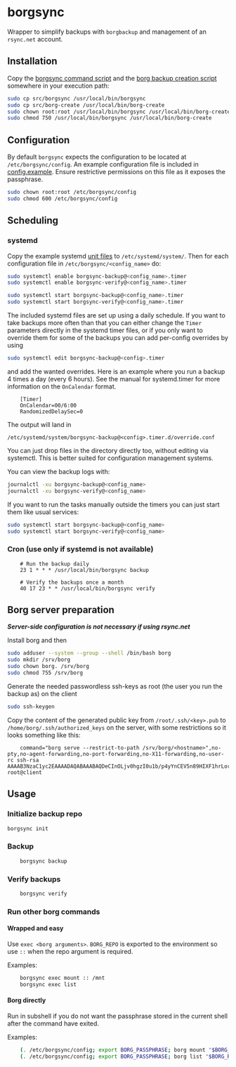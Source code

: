 # borgsync
Wrapper to simplify backups with `borgbackup` and management of an `rsync.net` account.

## Installation
Copy the [borgsync command script](src/borgsync) and
the [borg backup creation script](src/borg-create)
somewhere in your execution path:

```bash
sudo cp src/borgsync /usr/local/bin/borgsync
sudo cp src/borg-create /usr/local/bin/borg-create
sudo chown root:root /usr/local/bin/borgsync /usr/local/bin/borg-create
sudo chmod 750 /usr/local/bin/borgsync /usr/local/bin/borg-create
```

## Configuration
By default `borgsync` expects the configuration to be located at `/etc/borgsync/config`.
An example configuration file is included in [config.example](src/config.example).
Ensure restrictive permissions on this file as it exposes the passphrase.

```bash
sudo chown root:root /etc/borgsync/config
sudo chmod 600 /etc/borgsync/config
```

## Scheduling
### systemd
Copy the example systemd [unit files](systemd/) to `/etc/systemd/system/`. Then for each
configuration file in `/etc/borgsync/<config_name>` do:

```bash
sudo systemctl enable borgsync-backup@<config_name>.timer
sudo systemctl enable borgsync-verify@<config_name>.timer

sudo systemctl start borgsync-backup@<config_name>.timer
sudo systemctl start borgsync-verify@<config_name>.timer
```

The included systemd files are set up using a daily schedule. If you want to
take backups more often than that you can either change the `Timer` parameters
directly in the systemd timer files, or if you only want to override them for
some of the backups you can add per-config overrides by using

```bash
sudo systemctl edit borgsync-backup@<config>.timer
```

and add the wanted overrides. Here is an example where you run a backup 4 times
a day (every 6 hours). See the manual for systemd.timer for more information on
the `OnCalendar` format.

```
    [Timer]
    OnCalendar=00/6:00
    RandomizedDelaySec=0
```

The output will land in

```
/etc/systemd/system/borgsync-backup@<config>.timer.d/override.conf
```

You can just drop files in the directory directly too, without editing via
systemctl. This is better suited for configuration management systems.

You can view the backup logs with:

```bash
journalctl -xu borgsync-backup@<config_name>
journalctl -xu borgsync-verify@<config_name>
```

If you want to run the tasks manually outside the timers you can just start them like usual
services:

```bash
sudo systemctl start borgsync-backup@<config_name>
sudo systemctl start borgsync-verify@<config_name>
```

### Cron (use only if systemd is not available)

```
    # Run the backup daily
    23 1 * * * /usr/local/bin/borgsync backup

    # Verify the backups once a month
    40 17 23 * * /usr/local/bin/borgsync verify
```

## Borg server preparation

***Server-side configuration is not necessary if using rsync.net***

Install borg and then

```bash
sudo adduser --system --group --shell /bin/bash borg
sudo mkdir /srv/borg
sudo chown borg. /srv/borg
sudo chmod 755 /srv/borg
```

Generate the needed passwordless ssh-keys as root (the user you run the backup as) on the client

```bash
sudo ssh-keygen
```

Copy the content of the generated public key from `/root/.ssh/<key>.pub` to `/home/borg/.ssh/authorized_keys` on the server, with
some restrictions so it looks something like this:

```
    command="borg serve --restrict-to-path /srv/borg/<hostname>",no-pty,no-agent-forwarding,no-port-forwarding,no-X11-forwarding,no-user-rc ssh-rsa AAAAB3NzaC1yc2EAAAADAQABAAABAQDeCInOLjv0hgzI0u1b/p4yYnCEV5n89HIXF1hrLor+ZQ7lSUii21tpn47Aw8RJJAjfDCwCdQ27MXjpzNelBf4KrlAiN1K3FcnGGIiE3XFNoj4LW7oAjzjFgOKC/ea/hXaCI6E8M/Pn5+MhdNN1ZsWNm/9Zp0+jza+l74DQgOE33XhSBjckUchqtBci7BqoCejy2lVvboFA231mSEpPValcKmG2qaNphAkCgAPjtDOx3V6DGQ8e7jfA2McQYxfju6HlpWPUx/li6VJhRa5huczfJ3J/sdfu123s/lgTW4rG5QNng1vt1FOIZ/TkaEsPt2wzD2Qxdwo70qVts3hrd+r root@client
```

## Usage
### Initialize backup repo

```bash
borgsync init
```

### Backup

```bash
    borgsync backup
```

### Verify backups

```bash
    borgsync verify
```

### Run other borg commands
#### Wrapped and easy
Use `exec <borg arguments>`. `BORG_REPO` is exported to the environment so use `::` when the repo
argument is required.

Examples:

```bash
    borgsync exec mount :: /mnt
    borgsync exec list
```

#### Borg directly
Run in subshell if you do not want the passphrase stored in the current shell after the command have exited.

Examples:

```bash
    (. /etc/borgsync/config; export BORG_PASSPHRASE; borg mount "$BORG_REPO" /mnt)
    (. /etc/borgsync/config; export BORG_PASSPHRASE; borg list "$BORG_REPO")
```
